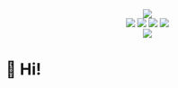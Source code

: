 <div align="center">
  <a href="#">
    <img src="https://readme-typing-svg.herokuapp.com/?lines=console.log(%22Hello%2C%20World!%22);小蛙同学祝您今天愉快!&center=true&size=28">
  </a>
</div>

<div align="center">
	<span>
		<img  src="https://img.shields.io/badge/-HTML5-E34F26?style=flat-square&logo=html5&logoColor=white" />
		<img  src="https://img.shields.io/badge/-CSS3-1572B6?style=flat-square&logo=css3" />
		<img  src="https://img.shields.io/badge/-JavaScript-oringe?style=flat-square&logo=javascript" />
		<img  src="https://img.shields.io/badge/Vue.js-4FC08D?logo=vuedotjs&logoColor=fff&style=flat" />
	</span>
</div>

<div align="center">
	<img src="https://visitor-badge.glitch.me/badge?page_id=page.id"/>
</div>

# 🙋 Hi!

